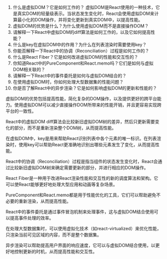1. 什么是虚拟DOM？它是如何工作的？
虚拟DOM是React使用的一种技术，它是真实DOM的轻量级表示。当状态发生变化时，React会使用虚拟DOM来计算最小化的DOM操作，并将变化更新到真实DOM中，以提高性能。
2. 虚拟DOM的优势是什么？为什么使用虚拟DOM而不是直接操作DOM？
3. 请解释一下React中虚拟DOM的diff算法是如何工作的，以及它如何提高性能？
4. 什么是key在虚拟DOM中的作用？为什么在列表渲染时需要使用key？
5. 你能否解释一下React中的协调（Reconciliation）过程是如何工作的？
6. 什么是React Fiber？它是如何改进虚拟DOM的性能和交互性的？
7. 你知道React中的PureComponent和React.memo吗？它们是如何与虚拟DOM相关联的？
8. 请解释一下React中的事件委托是如何与虚拟DOM结合的？
9.  在使用虚拟DOM时，你如何处理大型数据集的性能问题？
10. 你是否了解React中的异步渲染？它是如何影响虚拟DOM的更新和性能的？

虚拟DOM的优势包括提高性能，简化复杂的DOM操作，以及提供更好的跨平台能力。使用虚拟DOM可以减少直接操作DOM所带来的性能开销，并且更容易实现跨平台的一致性。

React中的虚拟DOM diff算法会比较新旧虚拟DOM树的差异，然后只更新需要变化的部分，而不是重新渲染整个DOM树，从而提高性能。

在虚拟DOM中，key是用来帮助React识别列表中各个元素的唯一标识。在列表渲染时，使用key可以帮助React更准确地识别出哪些元素发生了变化，从而提高性能。

React中的协调（Reconciliation）过程是指当组件的状态发生变化时，React会通过比较新旧虚拟DOM树来确定需要更新的部分，并进行相应的DOM操作。

React Fiber是一种用于改进React渲染性能和交互性的新的调度算法和架构。它可以使React能够更好地处理大型应用和动画等复杂场景。

PureComponent和React.memo都是用于性能优化的工具，它们可以帮助避免不必要的重新渲染，从而提高性能。

React中的事件委托是通过事件冒泡机制来处理事件，这与虚拟DOM结合使用可以提高事件处理的效率。

在处理大型数据集时，可以使用虚拟化技术（如react-virtualized）来优化性能，只渲染当前可见区域的内容，而不是整个数据集。

异步渲染可以帮助提高用户界面的响应速度，它可以与虚拟DOM结合使用，以更好地控制更新的时机，从而提高性能和交互性。